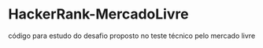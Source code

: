 # HackerRank-MercadoLivre
código para estudo do desafio proposto no teste técnico pelo mercado livre
